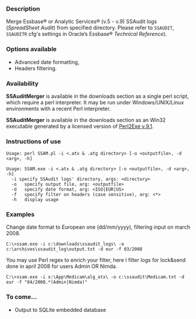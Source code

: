 ### Description ###

Merge Essbase® or Analytic Services® (v.5 - v.9) SSAudit logs (_SpreadSheet Audit_) from specified directory. Please refer to `SSAUDIT`, `SSAUDITR` cfg's settings in Oracle’s Essbase® _Technical Reference_).

### Options available ###

  * Advanced date formatting,
  * Headers filtering.

### Availability ###

**SSAuditMerger** is available in the downloads section as a single perl script, which require a perl interpreter. It may be run under Windows/UNIX/Linux environments with a recent Perl interpreter.

**SSAuditMerger** is available in the downloads section as an Win32 executable generated by a licensed version of [Perl2Exe v.9.1](http://www.indigostar.com/perl2exe.htm).

### Instructions of use ###

```
Usage: perl SSAM.pl -i <.atx & .atg directory> [-o <outputfile>, -d <arg>, -h]

Usage: SSAM.exe -i <.atx & .atg directory> [-o <outputfile>, -d <arg>, -h]
  -i specify SSAudit logs' directory, args: <directory>
  -o   specify output file, arg: <outputfile>
  -d   specify date format, arg: <ISO|EUR|US>
  -f   specify filter on headers (case sensitive), arg: <*>
  -h   display usage
```


### Examples ###

Change date format to European one (dd/mm/yyyy), filtering input on march 2008.
```
C:\>ssam.exe -i c:\downloads\ssaudit_logs\ -o c:\archives\ssaudit_log\output.txt -d eur -f 03/2008
```

You may use Perl regex to enrich your filter, here I filter logs for lock&send done in april 2008 for users Admin OR Nimda.
```
C:\>ssam.exe -i x:\App\Medicam\alg_atx\ -o c:\ssaudit\Medicam.txt -d eur -f "04/2008.*(Admin|Nimda)"
```


### To come... ###

  * Output to SQLite embedded database